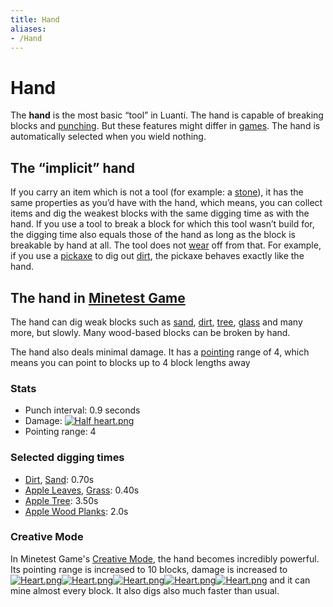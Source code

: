 ```yaml
---
title: Hand
aliases:
- /Hand
---
```


# Hand

The **hand** is the most basic “tool” in Luanti. The hand is capable of breaking blocks and [punching](https://wiki.luanti.org/Punching "Punching"). But these features might differ in [games](https://wiki.luanti.org/Games "Games"). The hand is automatically selected when you wield nothing.

The “implicit” hand
-------------------

If you carry an item which is not a tool (for example: a [stone](https://wiki.luanti.org/Stone "Stone")), it has the same properties as you’d have with the hand, which means, you can collect items and dig the weakest blocks with the same digging time as with the hand. If you use a tool to break a block for which this tool wasn’t build for, the digging time also equals those of the hand as long as the block is breakable by hand at all. The tool does not [wear](https://wiki.luanti.org/index.php?title=Wear&action=edit&redlink=1 "Wear (page does not exist)") off from that. For example, if you use a [pickaxe](https://wiki.luanti.org/Pickaxe "Pickaxe") to dig out [dirt](https://wiki.luanti.org/Dirt "Dirt"), the pickaxe behaves exactly like the hand.

The hand in [Minetest Game](https://wiki.luanti.org/Games/Minetest_Game "Games/Minetest Game")
----------------------------------------------------------------------------------------------

The hand can dig weak blocks such as [sand](https://wiki.luanti.org/Sand "Sand"), [dirt](https://wiki.luanti.org/Dirt "Dirt"), [tree](https://wiki.luanti.org/Tree "Tree"), [glass](https://wiki.luanti.org/Glass "Glass") and many more, but slowly. Many wood-based blocks can be broken by hand.

The hand also deals minimal damage. It has a [pointing](https://wiki.luanti.org/Pointing "Pointing") range of 4, which means you can point to blocks up to 4 block lengths away

### Stats

*   Punch interval: 0.9 seconds
*   Damage: [![Half heart.png](https://wiki.luanti.org/images/thumb/9/92/Half_heart.png/16px-Half_heart.png)](https://wiki.luanti.org/File:Half_heart.png)
*   Pointing range: 4

### Selected digging times

*   [Dirt](https://wiki.luanti.org/Dirt "Dirt"), [Sand](https://wiki.luanti.org/Sand "Sand"): 0.70s
*   [Apple Leaves](https://wiki.luanti.org/Leaves "Leaves"), [Grass](https://wiki.luanti.org/Grass "Grass"): 0.40s
*   [Apple Tree](https://wiki.luanti.org/Apple_Tree "Apple Tree"): 3.50s
*   [Apple Wood Planks](https://wiki.luanti.org/Wood "Wood"): 2.0s

### Creative Mode

In Minetest Game's [Creative Mode](https://wiki.luanti.org/Creative_Mode "Creative Mode"), the hand becomes incredibly powerful. Its pointing range is increased to 10 blocks, damage is increased to [![Heart.png](https://wiki.luanti.org/images/thumb/d/d9/Heart.png/16px-Heart.png)](https://wiki.luanti.org/File:Heart.png)[![Heart.png](https://wiki.luanti.org/images/thumb/d/d9/Heart.png/16px-Heart.png)](https://wiki.luanti.org/File:Heart.png)[![Heart.png](https://wiki.luanti.org/images/thumb/d/d9/Heart.png/16px-Heart.png)](https://wiki.luanti.org/File:Heart.png)[![Heart.png](https://wiki.luanti.org/images/thumb/d/d9/Heart.png/16px-Heart.png)](https://wiki.luanti.org/File:Heart.png)[![Heart.png](https://wiki.luanti.org/images/thumb/d/d9/Heart.png/16px-Heart.png)](https://wiki.luanti.org/File:Heart.png) and it can mine almost every block. It also digs also much faster than usual.